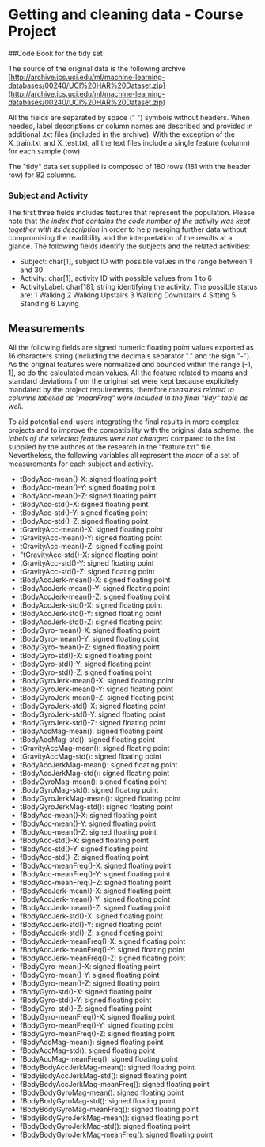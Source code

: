 # Getting and cleaning data - Course Project

##Code Book for the tidy set 

The source of the original data is the following archive [http://archive.ics.uci.edu/ml/machine-learning-databases/00240/UCI%20HAR%20Dataset.zip](http://archive.ics.uci.edu/ml/machine-learning-databases/00240/UCI%20HAR%20Dataset.zip)

All the fields are separated by space (" ") symbols without headers. When needed, label descriptions or column names are described and provided in additional .txt files (included in the archive).
With the exception of the X_train.txt and X_test.txt, all the text files include a single feature (column) for each sample (row).

The "tidy" data set supplied is composed of 180 rows (181 with the header row) for 82 columns.

 ### Subject and Activity

The first three fields includes features that represent the population. Please note that *the index that contains the code number of the activity was kept together with its description* in order to help merging further data without compromising the readibility 
and the interpretation of the results at a glance.
The following fields identify the subjects and the related activities:

 * Subject: char[1], subject ID with possible values in the range between 1 and 30
 * Activity: char[1], activity ID with possible values from 1 to 6
 * ActivityLabel: char[18], string identifying the activity. The possible status are:
  1 Walking
  2 Walking Upstairs
  3 Walking Downstairs
  4 Sitting
  5 Standing
  6 Laying

## Measurements

All the following fields are signed numeric floating point values exported as 16 characters string (including the decimals separator "." and the sign "-"). As the original features were normalized and bounded within the range [-1, 1], so do the calculated mean values.
All the feature related to means and standard deviations from the original set were kept because explicitely mandated by the project requirements, therefore *measures related to columns labelled as "*meanFreq*" were included in the final "tidy" table as well*.

To aid potential end-users integrating the final results in more complex projects and to improve the compatibility with the original data scheme, the *labels of the selected features were not changed* compared to the list supplied by the authors of the research in the "feature.txt" file.
Nevertheless, the following variables all represent the _mean_ of a set of measurements for each subject and activity. 

 
* tBodyAcc-mean()-X: signed floating point               
* tBodyAcc-mean()-Y: signed floating point
* tBodyAcc-mean()-Z: signed floating point               
* tBodyAcc-std()-X: signed floating point                
* tBodyAcc-std()-Y: signed floating point               
* tBodyAcc-std()-Z: signed floating point
* tGravityAcc-mean()-X: signed floating point
* tGravityAcc-mean()-Y: signed floating point
* tGravityAcc-mean()-Z: signed floating point           
* "tGravityAcc-std()-X: signed floating point
* tGravityAcc-std()-Y: signed floating point
* tGravityAcc-std()-Z: signed floating point
* tBodyAccJerk-mean()-X: signed floating point          
* tBodyAccJerk-mean()-Y: signed floating point
* tBodyAccJerk-mean()-Z: signed floating point           
* tBodyAccJerk-std()-X: signed floating point            
* tBodyAccJerk-std()-Y: signed floating point           
* tBodyAccJerk-std()-Z: signed floating point
* tBodyGyro-mean()-X: signed floating point
* tBodyGyro-mean()-Y: signed floating point
* tBodyGyro-mean()-Z: signed floating point
* tBodyGyro-std()-X: signed floating point
* tBodyGyro-std()-Y: signed floating point
* tBodyGyro-std()-Z: signed floating point
* tBodyGyroJerk-mean()-X: signed floating point         
* tBodyGyroJerk-mean()-Y: signed floating point
* tBodyGyroJerk-mean()-Z: signed floating point          
* tBodyGyroJerk-std()-X: signed floating point
* tBodyGyroJerk-std()-Y: signed floating point
* tBodyGyroJerk-std()-Z: signed floating point           
* tBodyAccMag-mean(): signed floating point              
* tBodyAccMag-std(): signed floating point               
* tGravityAccMag-mean(): signed floating point          
* tGravityAccMag-std(): signed floating point            
* tBodyAccJerkMag-mean(): signed floating point          
* tBodyAccJerkMag-std(): signed floating point           
* tBodyGyroMag-mean(): signed floating point            
* tBodyGyroMag-std(): signed floating point
* tBodyGyroJerkMag-mean(): signed floating point         
* tBodyGyroJerkMag-std(): signed floating point          
* fBodyAcc-mean()-X: signed floating point              
* fBodyAcc-mean()-Y: signed floating point
* fBodyAcc-mean()-Z: signed floating point               
* fBodyAcc-std()-X: signed floating point                
* fBodyAcc-std()-Y: signed floating point               
* fBodyAcc-std()-Z: signed floating point
* fBodyAcc-meanFreq()-X: signed floating point
* fBodyAcc-meanFreq()-Y: signed floating point           
* fBodyAcc-meanFreq()-Z: signed floating point          
* fBodyAccJerk-mean()-X: signed floating point           
* fBodyAccJerk-mean()-Y: signed floating point           
* fBodyAccJerk-mean()-Z: signed floating point           
* fBodyAccJerk-std()-X: signed floating point           
* fBodyAccJerk-std()-Y: signed floating point
* fBodyAccJerk-std()-Z: signed floating point
* fBodyAccJerk-meanFreq()-X: signed floating point
* fBodyAccJerk-meanFreq()-Y: signed floating point      
* fBodyAccJerk-meanFreq()-Z: signed floating point       
* fBodyGyro-mean()-X: signed floating point
* fBodyGyro-mean()-Y: signed floating point              
* fBodyGyro-mean()-Z: signed floating point             
* fBodyGyro-std()-X: signed floating point               
* fBodyGyro-std()-Y: signed floating point               
* fBodyGyro-std()-Z: signed floating point               
* fBodyGyro-meanFreq()-X: signed floating point         
* fBodyGyro-meanFreq()-Y: signed floating point
* fBodyGyro-meanFreq()-Z: signed floating point
* fBodyAccMag-mean(): signed floating point
* fBodyAccMag-std(): signed floating point              
* fBodyAccMag-meanFreq(): signed floating point
* fBodyBodyAccJerkMag-mean(): signed floating point      
* fBodyBodyAccJerkMag-std(): signed floating point       
* fBodyBodyAccJerkMag-meanFreq(): signed floating point 
* fBodyBodyGyroMag-mean(): signed floating point         
* fBodyBodyGyroMag-std(): signed floating point          
* fBodyBodyGyroMag-meanFreq(): signed floating point     
* fBodyBodyGyroJerkMag-mean(): signed floating point    
* fBodyBodyGyroJerkMag-std(): signed floating point      
* fBodyBodyGyroJerkMag-meanFreq(): signed floating point
